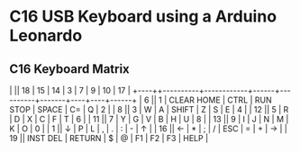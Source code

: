 # C16 USB Keyboard using a Arduino Leonardo

## C16 Keyboard Matrix

|    ||       18 |         15 |   14 |        3 |     7 |  9 | 10 |   17 |
+----++----------+------------+------+----------+-------+----+----+------+
|  6 || 1        | CLEAR HOME | CTRL | RUN STOP | SPACE | C= | Q  | 2    |
|  8 || 3        | W          | A    | SHIFT    | Z     | S  | E  | 4    |
| 12 || 5        | R          | D    | X        | C     | F  | T  | 6    |
| 11 || 7        | Y          | G    | V        | B     | H  | U  | 8    |
| 13 || 9        | I          | J    | N        | M     | K  | O  | 0    |
|  1 || ↓        | P          | L    | ,        | .     | :  | -  | ↑    |
| 16 || ←        | *          | ;    | /        | ESC   | =  | +  | →    |
| 19 || INST DEL | RETURN     | $    | @        | F1    | F2 | F3 | HELP |
